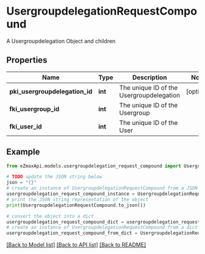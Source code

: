 # UsergroupdelegationRequestCompound

A Usergroupdelegation Object and children

## Properties

Name | Type | Description | Notes
------------ | ------------- | ------------- | -------------
**pki_usergroupdelegation_id** | **int** | The unique ID of the Usergroupdelegation | [optional] 
**fki_usergroup_id** | **int** | The unique ID of the Usergroup | 
**fki_user_id** | **int** | The unique ID of the User | 

## Example

```python
from eZmaxApi.models.usergroupdelegation_request_compound import UsergroupdelegationRequestCompound

# TODO update the JSON string below
json = "{}"
# create an instance of UsergroupdelegationRequestCompound from a JSON string
usergroupdelegation_request_compound_instance = UsergroupdelegationRequestCompound.from_json(json)
# print the JSON string representation of the object
print(UsergroupdelegationRequestCompound.to_json())

# convert the object into a dict
usergroupdelegation_request_compound_dict = usergroupdelegation_request_compound_instance.to_dict()
# create an instance of UsergroupdelegationRequestCompound from a dict
usergroupdelegation_request_compound_from_dict = UsergroupdelegationRequestCompound.from_dict(usergroupdelegation_request_compound_dict)
```
[[Back to Model list]](../README.md#documentation-for-models) [[Back to API list]](../README.md#documentation-for-api-endpoints) [[Back to README]](../README.md)


